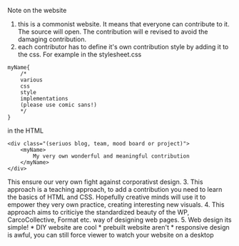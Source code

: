 Note on the website
1. this is a commonist website. It means that everyone can contribute to it. The source will open. The contribution will e revised to avoid the damaging contribution.
2. each contributor has to define it's own contribution style by adding it to the css.
For example in the stylesheet.css
```
myName{
    /*
    various
    css
    style
    implementations
    (please use comic sans!)
    */
}
```
in the HTML
```
<div class="(seriuos blog, team, mood board or project)">
    <myName>
        My very own wonderful and meaningful contribution
    </myName>
</div>
```
This ensure our very own fight against corporativst design.
3. This approach is a teaching approach, to add a contribution you need to learn the basics of HTML and CSS. Hopefully creative minds will use it to empower they very own practice, creating interesting new visuals.
4. This approach aims to criticiye the standardized beauty of the WP, CarcoCollective, Format etc. way of designing web pages.
5. Web design its simple!
    * DIY website are cool
    * prebuilt website aren't
    * responsive design is awful, you can still force viewer to watch your website on a desktop